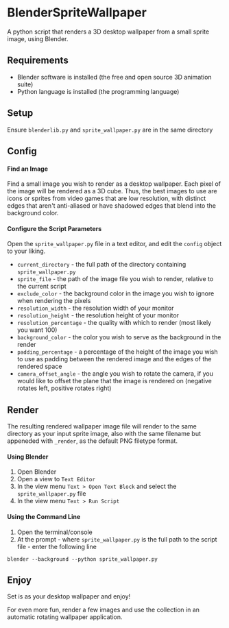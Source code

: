 BlenderSpriteWallpaper
======================
A python script that renders a 3D desktop wallpaper from a small sprite image, using Blender.

Requirements
------------
* Blender software is installed (the free and open source 3D animation suite)
* Python language is installed (the programming language)

Setup
-----
Ensure `blenderlib.py` and `sprite_wallpaper.py` are in the same directory

Config
------
#### Find an Image
Find a small image you wish to render as a desktop wallpaper.  Each pixel of the image will be rendered as a 3D cube.  Thus, the best images to use are icons or sprites from video games that are low resolution, with distinct edges that aren't anti-aliased or have shadowed edges that blend into the background color.

#### Configure the Script Parameters
Open the `sprite_wallpaper.py` file in a text editor, and edit the `config` object to your liking.
* `current_directory` - the full path of the directory containing `sprite_wallpaper.py`
* `sprite_file` - the path of the image file you wish to render, relative to the current script
* `exclude_color` - the background color in the image you wish to ignore when rendering the pixels
* `resolution_width` - the resolution width of your monitor
* `resolution_height` - the resolution height of your monitor
* `resolution_percentage` - the quality with which to render (most likely you want 100)
* `background_color` - the color you wish to serve as the background in the render
* `padding_percentage` - a percentage of the height of the image you wish to use as padding between the rendered image and the edges of the rendered space
* `camera_offset_angle` - the angle you wish to rotate the camera, if you would like to offset the plane that the image is rendered on (negative rotates left, positive rotates right)

Render
------
The resulting rendered wallpaper image file will render to the same directory as your input sprite image, also with the same filename but appeneded with `_render`, as the default PNG filetype format.

#### Using Blender
1. Open Blender
2. Open a view to `Text Editor`
3. In the view menu `Text > Open Text Block` and select the `sprite_wallpaper.py` file
4. In the view menu `Text > Run Script`

#### Using the Command Line
1. Open the terminal/console
2. At the prompt - where `sprite_wallpaper.py` is the full path to the script file - enter the following line
```
blender --background --python sprite_wallpaper.py
```

Enjoy
-----
Set is as your desktop wallpaper and enjoy!

For even more fun, render a few images and use the collection in an automatic rotating wallpaper application.
